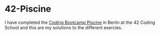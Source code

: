 # 42-Piscine

I have completed the [Coding Bootcamp Piscine](https://42berlin.de/the-piscine/) in Berlin at the 42 Coding School and this are my solutions to the different exercies.
